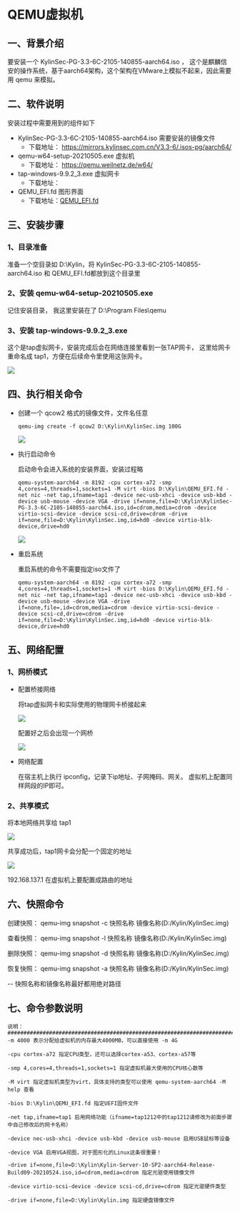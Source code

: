 # QEMU虚拟机

## 一、背景介绍

要安装一个 KylinSec-PG-3.3-6C-2105-140855-aarch64.iso ， 这个是麒麟信安的操作系统，基于aarch64架构，这个架构在VMware上模拟不起来，因此需要用 qemu 来模拟。

## 二、软件说明

安装过程中需要用到的组件如下

- KylinSec-PG-3.3-6C-2105-140855-aarch64.iso 需要安装的镜像文件
  - 下载地址：  https://mirrors.kylinsec.com.cn/V3.3-6/.isos-pg/aarch64/
- qemu-w64-setup-20210505.exe  虚拟机
  - 下载地址： https://qemu.weilnetz.de/w64/
- tap-windows-9.9.2_3.exe  虚拟网卡
  - 下载地址： 
- QEMU_EFI.fd  图形界面
  - 下载地址：[QEMU_EFI.fd](http://releases.linaro.org/components/kernel/uefi-linaro/16.02/release/qemu64/QEMU_EFI.fd)

## 三、安装步骤

### 1、目录准备

准备一个空目录如 D:\Kylin，将 KylinSec-PG-3.3-6C-2105-140855-aarch64.iso 和 QEMU_EFI.fd都放到这个目录里

### 2、安装 qemu-w64-setup-20210505.exe

记住安装目录， 我这里安装在了  D:\Program Files\qemu

### 3、安装 tap-windows-9.9.2_3.exe

这个是tap虚拟网卡，安装完成后会在网络连接里看到一张TAP网卡， 这里给网卡重命名成 tap1，方便在后续命令里使用这张网卡。

![](./doc/03.png)

## 四、执行相关命令

- 创建一个 qcow2 格式的镜像文件，文件名任意

  ```
  qemu-img create -f qcow2 D:\Kylin\KylinSec.img 100G
  ```

  ![](./doc/04.png)

- 执行启动命令

  启动命令会进入系统的安装界面，安装过程略

  ```
  qemu-system-aarch64 -m 8192 -cpu cortex-a72 -smp 4,cores=4,threads=1,sockets=1 -M virt -bios D:\Kylin\QEMU_EFI.fd -net nic -net tap,ifname=tap1 -device nec-usb-xhci -device usb-kbd -device usb-mouse -device VGA -drive if=none,file=D:\Kylin\KylinSec-PG-3.3-6C-2105-140855-aarch64.iso,id=cdrom,media=cdrom -device virtio-scsi-device -device scsi-cd,drive=cdrom -drive if=none,file=D:\Kylin\KylinSec.img,id=hd0 -device virtio-blk-device,drive=hd0
  ```

  ![](./doc/05.png)

- 重启系统

  重启系统的命令不需要指定iso文件了

  ```
  qemu-system-aarch64 -m 8192 -cpu cortex-a72 -smp 4,cores=4,threads=1,sockets=1 -M virt -bios D:\Kylin\QEMU_EFI.fd -net nic -net tap,ifname=tap1 -device nec-usb-xhci -device usb-kbd -device usb-mouse -device VGA -drive if=none,file=,id=cdrom,media=cdrom -device virtio-scsi-device -device scsi-cd,drive=cdrom -drive if=none,file=D:\Kylin\KylinSec.img,id=hd0 -device virtio-blk-device,drive=hd0
  ```

  

## 五、网络配置

### 1、网桥模式

- 配置桥接网络

  将tap虚拟网卡和实际使用的物理网卡桥接起来

  ![](./doc/06.png)

  配置好之后会出现一个网桥

  ![](./doc/07.png)

- 网络配置

  在宿主机上执行 ipconfig，记录下ip地址、子网掩码、网关。 虚拟机上配置同样网段的IP即可。

### 2、共享模式

将本地网络共享给 tap1

![](./doc/08.png)

共享成功后，tap1网卡会分配一个固定的地址

![](./doc/09.png)

192.168.137.1 在虚拟机上要配置成路由的地址

## 六、快照命令

创建快照： qemu-img snapshot -c 快照名称 镜像名称(D:/Kylin/KylinSec.img) 

查看快照： qemu-img snapshot -l 快照名称 镜像名称(D:/Kylin/KylinSec.img) 

删除快照： qemu-img snapshot -d 快照名称 镜像名称(D:/Kylin/KylinSec.img) 

恢复快照： qemu-img snapshot -a 快照名称 镜像名称(D:/Kylin/KylinSec.img) 

-- 快照名称和镜像名称最好都用绝对路径

## 七、命令参数说明

```
说明：
#####################################################################################################################
-m 4000 表示分配给虚拟机的内存最大4000MB，可以直接使用 -m 4G

-cpu cortex-a72 指定CPU类型，还可以选择cortex-a53、cortex-a57等

-smp 4,cores=4,threads=1,sockets=1 指定虚拟机最大使用的CPU核心数等

-M virt 指定虚拟机类型为virt，具体支持的类型可以使用 qemu-system-aarch64 -M help 查看

-bios D:\Kylin\QEMU_EFI.fd 指定UEFI固件文件

-net tap,ifname=tap1 启用网络功能（ifname=tap1212中的tap1212请修改为前面步骤中自己修改后的网卡名称）

-device nec-usb-xhci -device usb-kbd -device usb-mouse 启用USB鼠标等设备

-device VGA 启用VGA视图，对于图形化的Linux这条很重要！

-drive if=none,file=D:\Kylin\Kylin-Server-10-SP2-aarch64-Release-Build09-20210524.iso,id=cdrom,media=cdrom 指定光驱使用镜像文件

-device virtio-scsi-device -device scsi-cd,drive=cdrom 指定光驱硬件类型

-drive if=none,file=D:\Kylin\Kylin.img 指定硬盘镜像文件
```



















